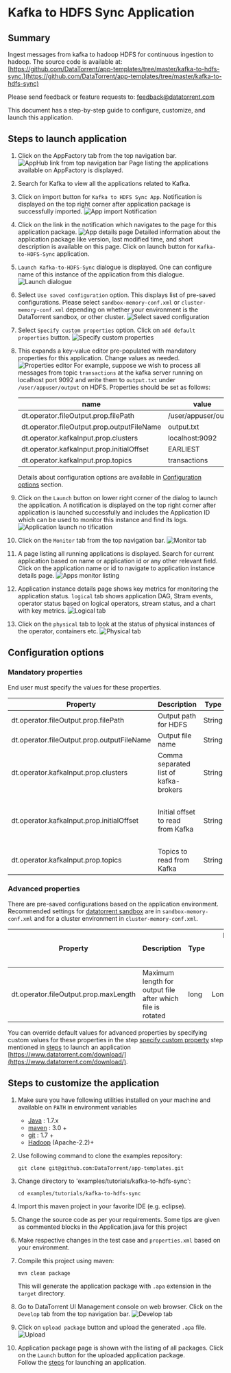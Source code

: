 # Kafka to HDFS Sync Application

## Summary

Ingest messages from kafka to hadoop HDFS for continuous ingestion to hadoop. The source code is available at: [https://github.com/DataTorrent/app-templates/tree/master/kafka-to-hdfs-sync.](https://github.com/DataTorrent/app-templates/tree/master/kafka-to-hdfs-sync)

Please send feedback or feature requests to: [feedback@datatorrent.com](mailto:feedback@datatorrent.com)

This document has a step-by-step guide to configure, customize, and launch this application.

## <a name="steps_to_launch">Steps to launch application</a>

1. Click on the AppFactory tab from the top navigation bar. 
   ![AppHub link from top navigation bar](images/common/apphub_link.png) 
   Page listing the applications available on AppFactory is displayed.

1. Search for Kafka to view all the applications related to Kafka.
1. Click on import button for `Kafka to HDFS Sync App`. 
Notification is displayed on the top right corner after application package is successfully
   imported.
   ![App import Notification](images/kafka-to-hdfs-sync/import-notification.png)

1. Click on the link in the notification which navigates to the page for this application package.
   ![App details page](images/kafka-to-hdfs-sync/app-details-page.png)
   Detailed information about the application package like version, last modified time, and short description is available on this page. Click on launch button for `Kafka-to-HDFS-Sync` application.

1. <a name="launch-dialogue"></a>`Launch Kafka-to-HDFS-Sync` dialogue is displayed. One can configure name of this instance of the application from this dialogue.
   ![Launch dialogue](images/kafka-to-hdfs-sync/launch.png)

1. Select `Use saved configuration` option. This displays list of pre-saved configurations.
Please select `sandbox-memory-conf.xml` or `cluster-memory-conf.xml` depending on whether
your environment is the DataTorrent sandbox, or other cluster.
   ![Select saved configuration](images/kafka-to-hdfs-sync/saved-conf.png)

1. Select `Specify custom properties` option. Click on `add default properties` button.
   ![Specify custom properties](images/kafka-to-hdfs-sync/specify-custom.png)

1. This expands a key-value editor pre-populated with mandatory properties for this application. Change values as needed.
   ![Properties editor](images/kafka-to-hdfs-sync/property-editor.png)
   <a name="property-editor"></a>
   For example, suppose we wish to process all messages from topic `transactions` at the kafka server running on localhost port 9092
   and write them to `output.txt` under `/user/appuser/output` on HDFS. Properties should be set as follows:

    |name|value|
    |---|---|
    |dt.operator.fileOutput.prop.filePath|/user/appuser/output|
    |dt.operator.fileOutput.prop.outputFileName|output.txt|
    |dt.operator.kafkaInput.prop.clusters|localhost:9092|
    |dt.operator.kafkaInput.prop.initialOffset|EARLIEST|
    |dt.operator.kafkaInput.prop.topics|transactions|

    Details about configuration options are available in [Configuration options](#configuration_options) section.

1. Click on the `Launch` button on lower right corner of the dialog to launch the application.
A notification is displayed on the top right corner after application is launched successfully and includes the Application ID which can be used to monitor this instance and find its logs.
   ![Application launch no tification](images/common/app_launch_notification.png)

1. Click on the `Monitor` tab from the top navigation bar.
   ![Monitor tab](images/common/monitor_link.png)

1. A page listing all running applications is displayed. Search for current application based on name or application id or any other relevant field. Click on the application name or id to navigate to application instance details page.
   ![Apps monitor listing](images/common/apps_monitor_listing.png)

1. Application instance details page shows key metrics for monitoring the application status.
   `logical` tab shows application DAG, Stram events, operator status based on logical operators, stream status, and a chart with key metrics.
   ![Logical tab](images/kafka-to-hdfs-sync/logical.png)

1. Click on the `physical` tab to look at the status of physical instances of the operator, containers etc.
   ![Physical tab](images/kafka-to-hdfs-sync/physical.png)

## <a name="configuration_options">Configuration options</a>

### Mandatory properties
End user must specify the values for these properties.

|Property|Description|Type|Example|
|---|---|---|---|
|dt.operator.fileOutput.prop.filePath|Output path for HDFS|String|/user/appuser/output|
|dt.operator.fileOutput.prop.outputFileName|Output file name |String|output.txt|
|dt.operator.kafkaInput.prop.clusters|Comma separated list of kafka-brokers |String|node1.company.com:9098, node2.company.com:9098, node3.company.com:9098|
|dt.operator.kafkaInput.prop.initialOffset|Initial offset to read from Kafka |String|<ul><li>EARLIEST</li><li>LATEST</li><li>APPLICATION_OR_EARLIEST</li><li>APPLICATION_OR_LATEST</li></ul>|
|dt.operator.kafkaInput.prop.topics|Topics to read from Kafka |String|event_data|


### Advanced properties
There are pre-saved configurations based on the application environment. Recommended settings for [datatorrent sandbox](https://www.datatorrent.com/download/) are in `sandbox-memory-conf.xml` and for a cluster environment in `cluster-memory-conf.xml`.

|Property|Description|Type|Default for<br/> cluster-<br/>memory<br/>- conf.xml|Default for<br/> sandbox-<br/>memory<br/> -conf.xml|
|---|---|---|---|---|
|dt.operator.fileOutput.prop.maxLength|Maximum length for output file after which file is rotated|long|Long.MAX_VALUE|Long.MAX_VALUE|

You can override default values for advanced properties by specifying custom values for these properties in the step [specify custom property](#property-editor) step mentioned in [steps](#steps_to_launch) to launch an application [https://www.datatorrent.com/download/](https://www.datatorrent.com/download/).

## Steps to customize the application

1. Make sure you have following utilities installed on your machine and available on `PATH` in environment variables
    - [Java](https://www.java.com/en/download/manual.jsp) : 1.7.x
    - [maven](http://maven.apache.org/download.cgi) : 3.0 +
    - [git](https://git-scm.com/book/en/v2/Getting-Started-Installing-Git) : 1.7 +
    - [Hadoop]( http://www.michael-noll.com/tutorials/running-hadoop-on-ubuntu-linux-single-node-cluster/) (Apache-2.2)+

1.  Use following command to clone the examples repository:

     ```
     git clone git@github.com:DataTorrent/app-templates.git
     ```

1. Change directory to 'examples/tutorials/kafka-to-hdfs-sync':

    ```
    cd examples/tutorials/kafka-to-hdfs-sync
    ```

1. Import this maven project in your favorite IDE (e.g. eclipse).

1. Change the source code as per your requirements. Some tips are given as commented blocks in the Application.java for this project

1. Make respective changes in the test case and `properties.xml` based on your environment.

1. Compile this project using maven:

    ```
    mvn clean package
    ```

    This will generate the application package with `.apa` extension in the `target` directory.

1. Go to DataTorrent UI Management console on web browser. Click on the `Develop` tab from the top navigation bar.
   ![Develop tab](images/common/develop_link.png)

1. Click on `upload package` button and upload the generated `.apa` file.
   ![Upload](images/common/upload.png)

1. Application package page is shown with the listing of all packages.
Click on the `Launch` button for the uploaded application package.    
Follow the [steps](#launch-dialogue) for launching an application.
